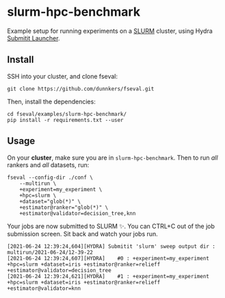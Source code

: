 # slurm-hpc-benchmark

Example setup for running experiments on a [SLURM](https://slurm.schedmd.com/) cluster, using Hydra [Submitit Launcher](https://hydra.cc/docs/plugins/submitit_launcher).

## Install

SSH into your cluster, and clone fseval:
```shell
git clone https://github.com/dunnkers/fseval.git
```

Then, install the dependencies:
```shell
cd fseval/examples/slurm-hpc-benchmark/
pip install -r requirements.txt --user
```

## Usage

On your **cluster**, make sure you are in `slurm-hpc-benchmark`. Then to run _all_ rankers and _all_ datasets, run:
```shell
fseval --config-dir ./conf \
    --multirun \
    +experiment=my_experiment \
    +hpc=slurm \
    +dataset="glob(*)" \
    +estimator@ranker="glob(*)" \
    +estimator@validator=decision_tree,knn
```

Your jobs are now submitted to SLURM ✨. You can CTRL+C out of the job submission screen. Sit back and watch your jobs run.

```
[2021-06-24 12:39:24,604][HYDRA] Submitit 'slurm' sweep output dir : multirun/2021-06-24/12-39-22
[2021-06-24 12:39:24,607][HYDRA] 	#0 : +experiment=my_experiment +hpc=slurm +dataset=iris +estimator@ranker=relieff +estimator@validator=decision_tree
[2021-06-24 12:39:24,621][HYDRA] 	#1 : +experiment=my_experiment +hpc=slurm +dataset=iris +estimator@ranker=relieff +estimator@validator=knn
```